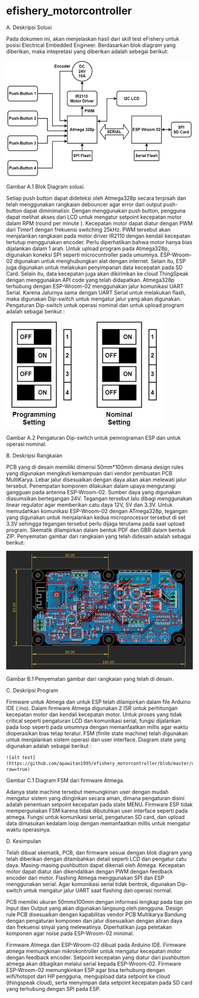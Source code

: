 # efishery_motorcontroller


A.	Deskripsi Solusi

Pada dokumen ini, akan menjelaskan hasil dari skill test eFishery untuk posisi Electrical Embedded Engineer. Berdasarkan blok diagram yang diberikan, maka intepretasi yang diberikan adalah sebegai berikut:
 
 ![alt text](https://github.com/apawitan1995/efishery_motorcontroller/blob/master/blok_diagram_arif.jpg?raw=true)
 
Gambar A.1 Blok Diagram solusi.

Setiap push button dapat dideteksi oleh Atmega328p secara terpisah dan telah menggunakan rangkaian debouncer agar error dari output push-button dapat diminimalisir. Dengan menggunakan push button, pengguna dapat melihat akses dari LCD untuk mengatur setpoint kecepatan motor dalam RPM (round per minute ).  Kecepatan motor dapat diatur dengan PWM dari Timer1 dengan frekuensi switching 25kHz. PWM tersebut akan menjalankan rangkaian pada motor driver IR2110 dengan kendali kecepatan tertutup menggunakan encoder. Perlu diperhatikan bahwa motor hanya bias dijalankan dalam 1 arah. Untuk upload program pada Atmega328p, digunakan koneksi SPI seperti microcontroller pada umumnya. 
ESP-Wroom-02 digunakan untuk menghubungkan alat dengan internet. Selain itu, ESP juga digunakan untuk melakukan penyimpanan data kecepatan pada SD Card. Selain itu, data kecepatan juga akan dikirimkan ke cloud ThingSpeak dengan menggunakan API code yang telah didapatkan. Atmega328p terhubung dengan ESP-Wroom-02 menggunakan jalur komunikasi UART Serial. Karena Jalurnya sama dengan UART Serial untuk melakukan flash, maka digunakan Dip-switch untuk mengatur jalur yang akan digunakan. Pengaturan Dip-switch untuk operasi nominal dan untuk upload program adalah sebagai berikut :
 
  ![alt text](https://github.com/apawitan1995/efishery_motorcontroller/blob/master/dipswitch_arif.jpg?raw=true)
 
Gambar A.2 Pengaturan Dip-switch untuk pemrograman ESP dan untuk operasi nominal.

B.	Deskripsi Rangkaian

PCB yang di desain memiliki dimensi 50mm*100mm dimana design rules yang digunakan mengikuti kemampuan dari vendor pembuatan PCB MultiKarya. Lebar jalur disesuaikan dengan daya akan akan melewati jalur tersebut. Penempatan komponen dilakukan dalam upaya mengurangi gangguan pada antenna ESP-Wroom-02. Sumber daya yang digunakan diasumsikan bertegangan 24V. Tegangan tersebut lalu dibagi menggunakan linear regulator agar memberikan catu daya 12V, 5V dan 3.3V.  Untuk memudahkan komunikasi ESP-Wroom-02 dengan ATmega328p, tegangan yang digunakan untuk menjalankan kedua microprocessor tersebut di set 3.3V sehingga tegangan tersebut perlu dijaga terutama pada saat upload program. Skematik dilampirkan dalam bentuk PDF dan GBR dalam bentuk ZIP. Penyematan gambar dari rangkaian yang telah didesain adalah sebagai berikut:

  ![alt text](https://github.com/apawitan1995/efishery_motorcontroller/blob/master/brd_capture_arif.JPG?raw=true)
 
Gambar B.1 Penyematan gambar dari rangkaian yang telah di desain.


C.	Deskripsi Program

Firmware untuk Atmega dan untuk ESP telah dilampirkan dalam file Arduino IDE (.ino). Dalam firmware Atmega digunakan 2 ISR untuk perhitungan kecepatan motor dan kendali kecepatan motor. Untuk proses yang tidak critical seperti pengaturan LCD dan komunikasi serial, fungsi dijalankan pada loop seperti pada umumnya dengan memanfaatkan millis agar waktu dioperasikan bias tetap teratur. FSM (finite state machine) telah digunakan untuk menjalankan sistem operasi dan user interface. Diagram state yang digunakan adalah sebagai berikut :
 
    ![alt text](https://github.com/apawitan1995/efishery_motorcontroller/blob/master/diagramfsm_arif.JPG?raw=true)
 
Gambar C.1 Diagram FSM dari firmware Atmega.

Adanya state machine tersebut memungkinan user dengan mudah mengatur sistem yang diinginkan secara aman, dimana pengaturan disini adalah penentuan setpoint kecepatan pada state MENU. Firmware ESP tidak mempergunakan FSM karena tidak dibutuhkan user interface seperti pada atmega. Fungsi untuk komunikasi serial, pengaturan SD card, dan upload data dimasukan kedalam loop dengan memanfaatkan millis untuk mengatur waktu operasinya.

D.	Kesimpulan

Telah dibuat skematik, PCB, dan firmware sesuai dengan blok diagram yang telah diberikan dengan ditambahkan detail seperti LCD dan pengatur catu daya.  Masing-masing pushbutton dapat dikenali oleh Atmega. Kecepatan motor dapat diatur dan dikendalikan dengan PWM dengan feedback encoder dari motor. Flashing Atmega menggunakan SPI dan ESP menggunakan serial. Agar komunikasi serial tidak bentrok, digunakan Dip-switch untuk mengatur jalur UART saat flashing dan operasi normal.

PCB memiliki ukuran 50mmx100mm dengan informasi lengkap pada tiap pin Input dan Output yang akan digunakan langsung oleh pengguna. Design rule PCB disesuaikan dengan kapabilitas vendor PCB Multikarya Bandung dengan pengaturan komponen dan jalur disesuaikan dengan aliran daya dan frekuensi sinyal yang melewatinya. Diperhatikan juga peletakan komponen agar noise pada ESP-Wroom-02 minimal. 

Firmware Atmega dan ESP-Wroom-02 dibuat pada Arduino IDE. Firmware atmega memungkinan mikrokontroller untuk mengatur kecepatan motor dengan feedback encoder. Setpoint kecepatan yang diatur dari pushbutton atmega akan dibagikan melalui serial kepada ESP-Wroom-02. Firmware ESP-Wroom-02 memungkinkan ESP agar bisa terhubung dengan wifi/hotspot dari HP pengguna, mengupload data setpoint ke cloud (thingspeak cloud), serta menyimpan data setpoint kecepatan pada SD card yang terhubung dengan SPI pada ESP.





